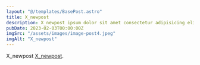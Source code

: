 ```yaml
---
layout: "@/templates/BasePost.astro"
title: X_newpost
description: X_newpost ipsum dolor sit amet consectetur adipisicing elit. Tenetur vero esse non molestias eos excepturi.
pubDate: 2023-02-03T00:00:00Z
imgSrc: "/assets/images/image-post4.jpeg"
imgAlt: "X_newpost"
---
```


X_newpost [X_newpost](../sixth-post/).
